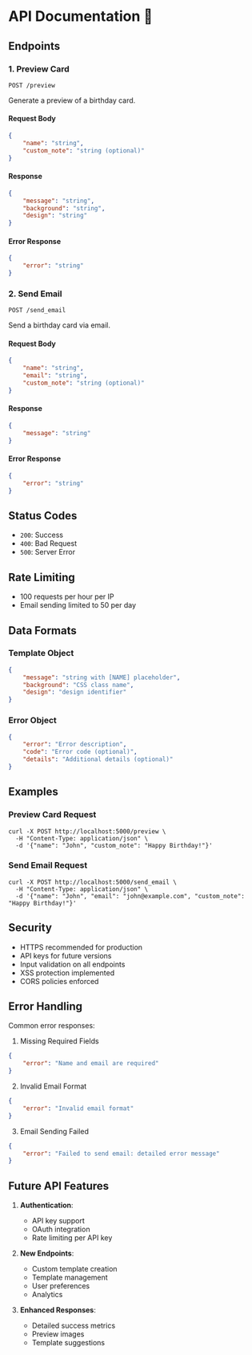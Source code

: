 # API Documentation 🔌

## Endpoints

### 1. Preview Card

```http
POST /preview
```

Generate a preview of a birthday card.

#### Request Body
```json
{
    "name": "string",
    "custom_note": "string (optional)"
}
```

#### Response
```json
{
    "message": "string",
    "background": "string",
    "design": "string"
}
```

#### Error Response
```json
{
    "error": "string"
}
```

### 2. Send Email

```http
POST /send_email
```

Send a birthday card via email.

#### Request Body
```json
{
    "name": "string",
    "email": "string",
    "custom_note": "string (optional)"
}
```

#### Response
```json
{
    "message": "string"
}
```

#### Error Response
```json
{
    "error": "string"
}
```

## Status Codes

- `200`: Success
- `400`: Bad Request
- `500`: Server Error

## Rate Limiting

- 100 requests per hour per IP
- Email sending limited to 50 per day

## Data Formats

### Template Object
```json
{
    "message": "string with [NAME] placeholder",
    "background": "CSS class name",
    "design": "design identifier"
}
```

### Error Object
```json
{
    "error": "Error description",
    "code": "Error code (optional)",
    "details": "Additional details (optional)"
}
```

## Examples

### Preview Card Request
```curl
curl -X POST http://localhost:5000/preview \
  -H "Content-Type: application/json" \
  -d '{"name": "John", "custom_note": "Happy Birthday!"}'
```

### Send Email Request
```curl
curl -X POST http://localhost:5000/send_email \
  -H "Content-Type: application/json" \
  -d '{"name": "John", "email": "john@example.com", "custom_note": "Happy Birthday!"}'
```

## Security

- HTTPS recommended for production
- API keys for future versions
- Input validation on all endpoints
- XSS protection implemented
- CORS policies enforced

## Error Handling

Common error responses:

1. Missing Required Fields
```json
{
    "error": "Name and email are required"
}
```

2. Invalid Email Format
```json
{
    "error": "Invalid email format"
}
```

3. Email Sending Failed
```json
{
    "error": "Failed to send email: detailed error message"
}
```

## Future API Features

1. **Authentication**:
   - API key support
   - OAuth integration
   - Rate limiting per API key

2. **New Endpoints**:
   - Custom template creation
   - Template management
   - User preferences
   - Analytics

3. **Enhanced Responses**:
   - Detailed success metrics
   - Preview images
   - Template suggestions
